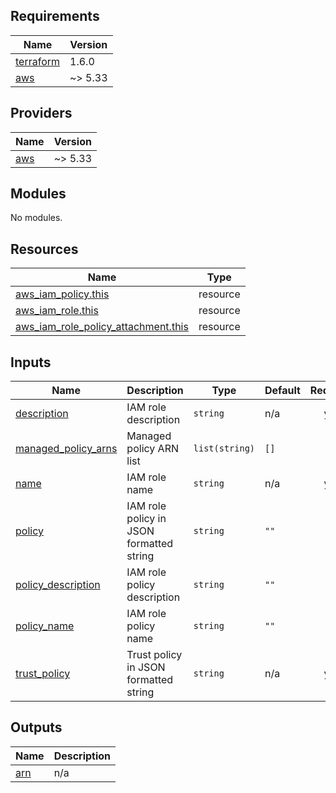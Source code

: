<!-- BEGIN_TF_DOCS -->
## Requirements

| Name | Version |
|------|---------|
| <a name="requirement_terraform"></a> [terraform](#requirement\_terraform) | 1.6.0 |
| <a name="requirement_aws"></a> [aws](#requirement\_aws) | ~> 5.33 |

## Providers

| Name | Version |
|------|---------|
| <a name="provider_aws"></a> [aws](#provider\_aws) | ~> 5.33 |

## Modules

No modules.

## Resources

| Name | Type |
|------|------|
| [aws_iam_policy.this](https://registry.terraform.io/providers/hashicorp/aws/latest/docs/resources/iam_policy) | resource |
| [aws_iam_role.this](https://registry.terraform.io/providers/hashicorp/aws/latest/docs/resources/iam_role) | resource |
| [aws_iam_role_policy_attachment.this](https://registry.terraform.io/providers/hashicorp/aws/latest/docs/resources/iam_role_policy_attachment) | resource |

## Inputs

| Name | Description | Type | Default | Required |
|------|-------------|------|---------|:--------:|
| <a name="input_description"></a> [description](#input\_description) | IAM role description | `string` | n/a | yes |
| <a name="input_managed_policy_arns"></a> [managed\_policy\_arns](#input\_managed\_policy\_arns) | Managed policy ARN list | `list(string)` | `[]` | no |
| <a name="input_name"></a> [name](#input\_name) | IAM role name | `string` | n/a | yes |
| <a name="input_policy"></a> [policy](#input\_policy) | IAM role policy in JSON formatted string | `string` | `""` | no |
| <a name="input_policy_description"></a> [policy\_description](#input\_policy\_description) | IAM role policy description | `string` | `""` | no |
| <a name="input_policy_name"></a> [policy\_name](#input\_policy\_name) | IAM role policy name | `string` | `""` | no |
| <a name="input_trust_policy"></a> [trust\_policy](#input\_trust\_policy) | Trust policy in JSON formatted string | `string` | n/a | yes |

## Outputs

| Name | Description |
|------|-------------|
| <a name="output_arn"></a> [arn](#output\_arn) | n/a |
<!-- END_TF_DOCS -->